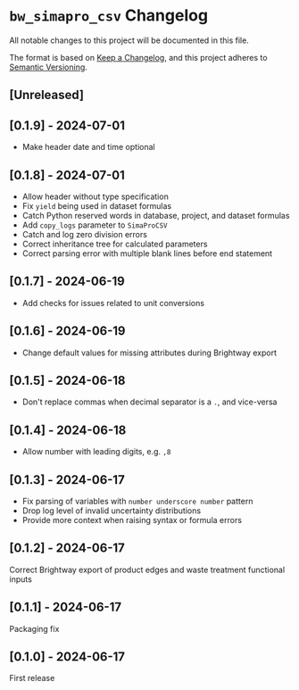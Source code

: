 # `bw_simapro_csv` Changelog

All notable changes to this project will be documented in this file.

The format is based on [Keep a Changelog](https://keepachangelog.com/en/1.0.0/),
and this project adheres to [Semantic Versioning](https://semver.org/spec/v2.0.0.html).

## [Unreleased]

## [0.1.9] - 2024-07-01

* Make header date and time optional

## [0.1.8] - 2024-07-01

* Allow header without type specification
* Fix `yield` being used in dataset formulas
* Catch Python reserved words in database, project, and dataset formulas
* Add `copy_logs` parameter to `SimaProCSV`
* Catch and log zero division errors
* Correct inheritance tree for calculated parameters
* Correct parsing error with multiple blank lines before end statement

## [0.1.7] - 2024-06-19

* Add checks for issues related to unit conversions

## [0.1.6] - 2024-06-19

* Change default values for missing attributes during Brightway export

## [0.1.5] - 2024-06-18

* Don't replace commas when decimal separator is a `.`, and vice-versa

## [0.1.4] - 2024-06-18

* Allow number with leading digits, e.g. `,8`

## [0.1.3] - 2024-06-17

* Fix parsing of variables with `number underscore number` pattern
* Drop log level of invalid uncertainty distributions
* Provide more context when raising syntax or formula errors

## [0.1.2] - 2024-06-17

Correct Brightway export of product edges and waste treatment functional inputs

## [0.1.1] - 2024-06-17

Packaging fix

## [0.1.0] - 2024-06-17

First release
